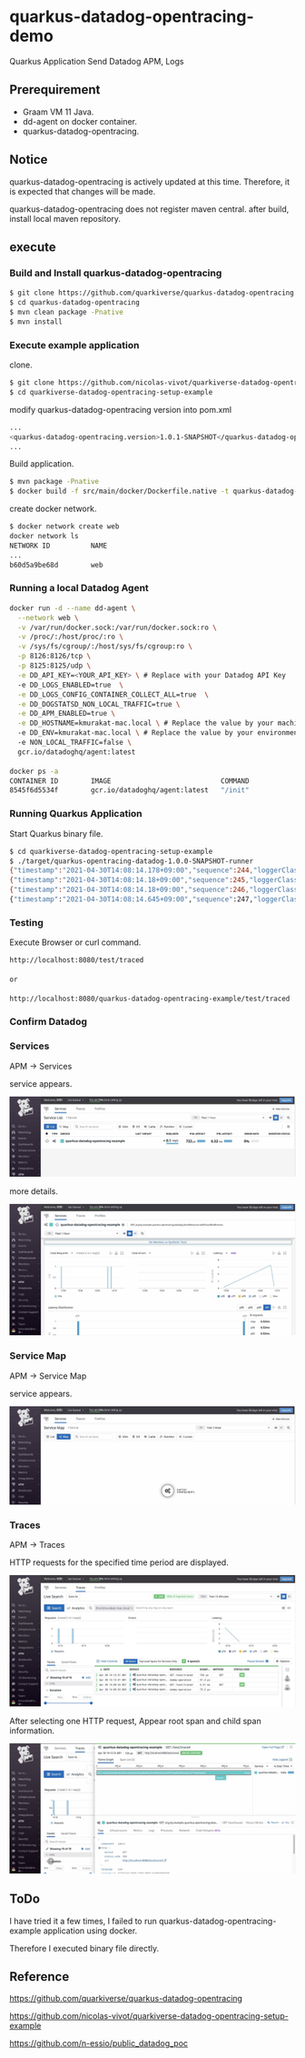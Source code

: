 # quarkus-datadog-opentracing-demo
Quarkus Application Send Datadog APM, Logs

## Prerequirement

- Graam VM 11 Java.
- dd-agent on docker container.
- quarkus-datadog-opentracing.

## Notice

quarkus-datadog-opentracing is actively updated at this time.
Therefore, it is expected that changes will be made.

quarkus-datadog-opentracing does not register maven central.
after build, install local maven repository.

## execute

### Build and Install quarkus-datadog-opentracing

```bash
$ git clone https://github.com/quarkiverse/quarkus-datadog-opentracing.git
$ cd quarkus-datadog-opentracing
$ mvn clean package -Pnative
$ mvn install
```

### Execute example application

clone.

```bash
$ git clone https://github.com/nicolas-vivot/quarkiverse-datadog-opentracing-setup-example.git
$ cd quarkiverse-datadog-opentracing-setup-example
```

modify quarkus-datadog-opentracing version into pom.xml

```bash
...
<quarkus-datadog-opentracing.version>1.0.1-SNAPSHOT</quarkus-datadog-opentracing.version>
...
```

Build application.

```bash
$ mvn package -Pnative
$ docker build -f src/main/docker/Dockerfile.native -t quarkus-datadog-opentracing-example .
```

create docker network.

```bash
$ docker network create web
docker network ls
NETWORK ID          NAME                                                   DRIVER              SCOPE
...
b60d5a9be68d        web       
```

### Running a local Datadog Agent

```bash
docker run -d --name dd-agent \
  --network web \
  -v /var/run/docker.sock:/var/run/docker.sock:ro \
  -v /proc/:/host/proc/:ro \
  -v /sys/fs/cgroup/:/host/sys/fs/cgroup:ro \
  -p 8126:8126/tcp \
  -p 8125:8125/udp \
  -e DD_API_KEY=<YOUR_API_KEY> \ # Replace with your Datadog API Key
  -e DD_LOGS_ENABLED=true  \
  -e DD_LOGS_CONFIG_CONTAINER_COLLECT_ALL=true  \
  -e DD_DOGSTATSD_NON_LOCAL_TRAFFIC=true \
  -e DD_APM_ENABLED=true \
  -e DD_HOSTNAME=kmurakat-mac.local \ # Replace the value by your machine name
  -e DD_ENV=kmurakat-mac.local \ # Replace the value by your environment name
  -e NON_LOCAL_TRAFFIC=false \
  gcr.io/datadoghq/agent:latest

docker ps -a
CONTAINER ID        IMAGE                           COMMAND             CREATED             STATUS                    PORTS                                            NAMES
8545f6d5534f        gcr.io/datadoghq/agent:latest   "/init"             45 minutes ago      Up 45 minutes (healthy)   0.0.0.0:8125->8125/udp, 0.0.0.0:8126->8126/tcp   dd-agent
```

### Running Quarkus Application

Start Quarkus binary file.

```bash
$ cd quarkiverse-datadog-opentracing-setup-example
$ ./target/quarkus-opentracing-datadog-1.0.0-SNAPSHOT-runner 
{"timestamp":"2021-04-30T14:08:14.178+09:00","sequence":244,"loggerClassName":"org.jboss.logging.Logger","loggerName":"io.quarkus","level":"INFO","message":"quarkus-datadog-opentracing-example 1.0.0-SNAPSHOT native (powered by Quarkus 1.13.2.Final) started in 0.159s. Listening on: http://0.0.0.0:8080","threadName":"main","threadId":1,"hostName":"kmurakat-mac","processName":"NativeImageGeneratorRunner$JDK9Plus","processId":68050,"service":"quarkus-datadog-opentracing-example"}
{"timestamp":"2021-04-30T14:08:14.18+09:00","sequence":245,"loggerClassName":"org.jboss.logging.Logger","loggerName":"io.quarkus","level":"INFO","message":"Profile prod activated. ","threadName":"main","threadId":1,"hostName":"kmurakat-mac","processName":"NativeImageGeneratorRunner$JDK9Plus","processId":68050,"service":"quarkus-datadog-opentracing-example"}
{"timestamp":"2021-04-30T14:08:14.18+09:00","sequence":246,"loggerClassName":"org.jboss.logging.Logger","loggerName":"io.quarkus","level":"INFO","message":"Installed features: [cdi, config-yaml, datadog-opentracing, jaeger, logging-json, resteasy, smallrye-openapi, smallrye-opentracing]","threadName":"main","threadId":1,"hostName":"kmurakat-mac","processName":"NativeImageGeneratorRunner$JDK9Plus","processId":68050,"service":"quarkus-datadog-opentracing-example"}
{"timestamp":"2021-04-30T14:08:14.645+09:00","sequence":247,"loggerClassName":"org.slf4j.impl.Slf4jLogger","loggerName":"datadog.trace.core.StatusLogger","level":"INFO","message":"DATADOG TRACER CONFIGURATION {\"version\":\"0.78.3~c3312399e\",\"os_name\":\"Mac OS X\",\"os_version\":\"10.15.1\",\"architecture\":\"amd64\",\"lang\":\"jvm\",\"lang_version\":\"11.0.11\",\"jvm_vendor\":\"Oracle Corporation\",\"jvm_version\":\"GraalVM 21.1.0 Java 11 CE\",\"java_class_version\":\"55.0\",\"http_nonProxyHosts\":\"null\",\"http_proxyHost\":\"null\",\"enabled\":true,\"service\":\"quarkus-datadog-opentracing-example\",\"agent_url\":\"http://localhost:8126\",\"agent_error\":false,\"debug\":false,\"analytics_enabled\":false,\"sampling_rules\":[{},{}],\"priority_sampling_enabled\":true,\"logs_correlation_enabled\":true,\"profiling_enabled\":false,\"dd_version\":\"0.78.3~c3312399e\",\"health_checks_enabled\":true,\"configuration_file\":\"no config file present\",\"runtime_id\":\"21237c67-6876-4784-88f7-6d4863592b95\",\"logging_settings\":{}}","threadName":"dd-task-scheduler","threadId":8,"hostName":"kmurakat-mac","processName":"NativeImageGeneratorRunner$JDK9Plus","processId":68050,"service":"quarkus-datadog-opentracing-example"}
```

### Testing

Execute Browser or curl command.

```bash
http://localhost:8080/test/traced

or

http://localhost:8080/quarkus-datadog-opentracing-example/test/traced
```

### Confirm Datadog

### Services

APM -> Services

service appears.

![services01](./img/services01.jpg)

more details.

![services02](./img/services02.jpg)

### Service Map

APM -> Service Map

service appears.

![servicemap01](./img/servicemap01.jpg)

### Traces

APM -> Traces

HTTP requests for the specified time period are displayed.

![traces01](./img/traces01.jpg)

After selecting one HTTP request, Appear root span and child span information.

![traces02](./img/traces02.jpg)

## ToDo

I have tried it a few times, I failed to run quarkus-datadog-opentracing-example application using docker.

Therefore I executed binary file directly.

## Reference

https://github.com/quarkiverse/quarkus-datadog-opentracing

https://github.com/nicolas-vivot/quarkiverse-datadog-opentracing-setup-example

https://github.com/n-essio/public_datadog_poc